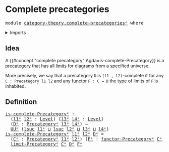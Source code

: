 # Complete precategories

<pre class="Agda"><a id="35" class="Keyword">module</a> <a id="42" href="category-theory.complete-precategories%25E1%25B5%2589.html" class="Module">category-theory.complete-precategoriesᵉ</a> <a id="82" class="Keyword">where</a>
</pre>
<details><summary>Imports</summary>

<pre class="Agda"><a id="138" class="Keyword">open</a> <a id="143" class="Keyword">import</a> <a id="150" href="category-theory.cones-precategories%25E1%25B5%2589.html" class="Module">category-theory.cones-precategoriesᵉ</a>
<a id="187" class="Keyword">open</a> <a id="192" class="Keyword">import</a> <a id="199" href="category-theory.functors-precategories%25E1%25B5%2589.html" class="Module">category-theory.functors-precategoriesᵉ</a>
<a id="239" class="Keyword">open</a> <a id="244" class="Keyword">import</a> <a id="251" href="category-theory.limits-precategories%25E1%25B5%2589.html" class="Module">category-theory.limits-precategoriesᵉ</a>
<a id="289" class="Keyword">open</a> <a id="294" class="Keyword">import</a> <a id="301" href="category-theory.precategories%25E1%25B5%2589.html" class="Module">category-theory.precategoriesᵉ</a>
<a id="332" class="Keyword">open</a> <a id="337" class="Keyword">import</a> <a id="344" href="category-theory.terminal-objects-precategories%25E1%25B5%2589.html" class="Module">category-theory.terminal-objects-precategoriesᵉ</a>

<a id="393" class="Keyword">open</a> <a id="398" class="Keyword">import</a> <a id="405" href="foundation.universe-levels%25E1%25B5%2589.html" class="Module">foundation.universe-levelsᵉ</a>
</pre>
</details>

## Idea

A {{#concept "complete precategory" Agda=is-complete-Precategory}} is a
[precategory](category-theory.precategories.md) that has all
[limits](category-theory.limits-precategories.md) for diagrams from a specified
universe.

More precisely, we say that a precategory `D` is `(l1 , l2)`-complete if for any
`C : Precategory l1 l2` and any
[functor](category-theory.functors-precategories.md) `F : C → D` the type of
limits of `F` is inhabited.

## Definition

<pre class="Agda"><a id="is-complete-Precategoryᵉ"></a><a id="925" href="category-theory.complete-precategories%25E1%25B5%2589.html#925" class="Function">is-complete-Precategoryᵉ</a> <a id="950" class="Symbol">:</a>
  <a id="954" class="Symbol">(</a><a id="955" href="category-theory.complete-precategories%25E1%25B5%2589.html#955" class="Bound">l1ᵉ</a> <a id="959" href="category-theory.complete-precategories%25E1%25B5%2589.html#959" class="Bound">l2ᵉ</a> <a id="963" class="Symbol">:</a> <a id="965" href="Agda.Primitive.html#742" class="Postulate">Level</a><a id="970" class="Symbol">)</a> <a id="972" class="Symbol">{</a><a id="973" href="category-theory.complete-precategories%25E1%25B5%2589.html#973" class="Bound">l3ᵉ</a> <a id="977" href="category-theory.complete-precategories%25E1%25B5%2589.html#977" class="Bound">l4ᵉ</a> <a id="981" class="Symbol">:</a> <a id="983" href="Agda.Primitive.html#742" class="Postulate">Level</a><a id="988" class="Symbol">}</a>
  <a id="992" class="Symbol">(</a><a id="993" href="category-theory.complete-precategories%25E1%25B5%2589.html#993" class="Bound">Dᵉ</a> <a id="996" class="Symbol">:</a> <a id="998" href="category-theory.precategories%25E1%25B5%2589.html#3370" class="Function">Precategoryᵉ</a> <a id="1011" href="category-theory.complete-precategories%25E1%25B5%2589.html#973" class="Bound">l3ᵉ</a> <a id="1015" href="category-theory.complete-precategories%25E1%25B5%2589.html#977" class="Bound">l4ᵉ</a><a id="1018" class="Symbol">)</a> <a id="1020" class="Symbol">→</a>
  <a id="1024" href="Agda.Primitive.html#429" class="Primitive">UUᵉ</a> <a id="1028" class="Symbol">(</a><a id="1029" href="Agda.Primitive.html#931" class="Primitive">lsuc</a> <a id="1034" href="category-theory.complete-precategories%25E1%25B5%2589.html#955" class="Bound">l1ᵉ</a> <a id="1038" href="Agda.Primitive.html#961" class="Primitive Operator">⊔</a> <a id="1040" href="Agda.Primitive.html#931" class="Primitive">lsuc</a> <a id="1045" href="category-theory.complete-precategories%25E1%25B5%2589.html#959" class="Bound">l2ᵉ</a> <a id="1049" href="Agda.Primitive.html#961" class="Primitive Operator">⊔</a> <a id="1051" href="category-theory.complete-precategories%25E1%25B5%2589.html#973" class="Bound">l3ᵉ</a> <a id="1055" href="Agda.Primitive.html#961" class="Primitive Operator">⊔</a> <a id="1057" href="category-theory.complete-precategories%25E1%25B5%2589.html#977" class="Bound">l4ᵉ</a><a id="1060" class="Symbol">)</a>
<a id="1062" href="category-theory.complete-precategories%25E1%25B5%2589.html#925" class="Function">is-complete-Precategoryᵉ</a> <a id="1087" href="category-theory.complete-precategories%25E1%25B5%2589.html#1087" class="Bound">l1ᵉ</a> <a id="1091" href="category-theory.complete-precategories%25E1%25B5%2589.html#1091" class="Bound">l2ᵉ</a> <a id="1095" href="category-theory.complete-precategories%25E1%25B5%2589.html#1095" class="Bound">Dᵉ</a> <a id="1098" class="Symbol">=</a>
  <a id="1102" class="Symbol">(</a><a id="1103" href="category-theory.complete-precategories%25E1%25B5%2589.html#1103" class="Bound">Cᵉ</a> <a id="1106" class="Symbol">:</a> <a id="1108" href="category-theory.precategories%25E1%25B5%2589.html#3370" class="Function">Precategoryᵉ</a> <a id="1121" href="category-theory.complete-precategories%25E1%25B5%2589.html#1087" class="Bound">l1ᵉ</a> <a id="1125" href="category-theory.complete-precategories%25E1%25B5%2589.html#1091" class="Bound">l2ᵉ</a><a id="1128" class="Symbol">)</a> <a id="1130" class="Symbol">(</a><a id="1131" href="category-theory.complete-precategories%25E1%25B5%2589.html#1131" class="Bound">Fᵉ</a> <a id="1134" class="Symbol">:</a> <a id="1136" href="category-theory.functors-precategories%25E1%25B5%2589.html#3980" class="Function">functor-Precategoryᵉ</a> <a id="1157" href="category-theory.complete-precategories%25E1%25B5%2589.html#1103" class="Bound">Cᵉ</a> <a id="1160" href="category-theory.complete-precategories%25E1%25B5%2589.html#1095" class="Bound">Dᵉ</a><a id="1162" class="Symbol">)</a> <a id="1164" class="Symbol">→</a>
  <a id="1168" href="category-theory.limits-precategories%25E1%25B5%2589.html#2367" class="Function">limit-Precategoryᵉ</a> <a id="1187" href="category-theory.complete-precategories%25E1%25B5%2589.html#1103" class="Bound">Cᵉ</a> <a id="1190" href="category-theory.complete-precategories%25E1%25B5%2589.html#1095" class="Bound">Dᵉ</a> <a id="1193" href="category-theory.complete-precategories%25E1%25B5%2589.html#1131" class="Bound">Fᵉ</a>
</pre>